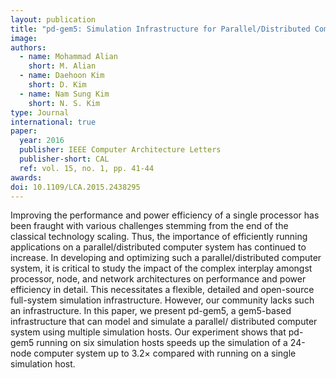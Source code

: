 ```yaml
---
layout: publication
title: "pd-gem5: Simulation Infrastructure for Parallel/Distributed Computer Systems"
image: 
authors:
  - name: Mohammad Alian
    short: M. Alian
  - name: Daehoon Kim
    short: D. Kim
  - name: Nam Sung Kim
    short: N. S. Kim
type: Journal
international: true
paper:
  year: 2016
  publisher: IEEE Computer Architecture Letters
  publisher-short: CAL
  ref: vol. 15, no. 1, pp. 41-44
awards:
doi: 10.1109/LCA.2015.2438295
---
```


Improving the performance and power efficiency of a single processor has been fraught with various challenges stemming from the end of the classical technology scaling. Thus, the importance of efficiently running applications on a parallel/distributed computer system has continued to increase. In developing and optimizing such a parallel/distributed computer system, it is critical to study the impact of the complex interplay amongst processor, node, and network architectures on performance and power efficiency in detail. This necessitates a flexible, detailed and open-source full-system simulation infrastructure. However, our community lacks such an infrastructure. In this paper, we present pd-gem5, a gem5-based infrastructure that can model and simulate a parallel/ distributed computer system using multiple simulation hosts. Our experiment shows that pd-gem5 running on six simulation hosts speeds up the simulation of a 24-node computer system up to 3.2× compared with running on a single simulation host.
